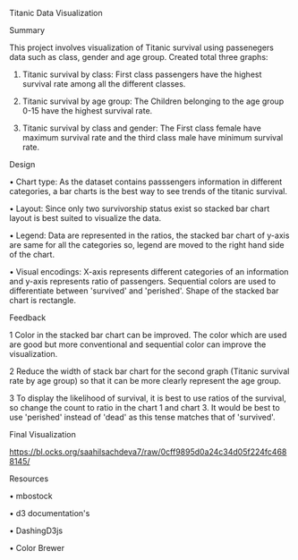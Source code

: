 Titanic Data Visualization

Summary

This project involves visualization of Titanic survival using passenegers data such as class, gender and age group. Created total three graphs:

1.	Titanic survival by class: First class passengers have the highest survival rate among all the different classes.

2.	Titanic survival by age group: The Children belonging to the age group 0-15 have the highest survival rate.

3.	Titanic survival by class and gender: The First class female have maximum survival rate and the third class male have minimum survival rate.


Design

•	Chart type: As the dataset contains passsengers information in different categories, a bar charts is the best way to see trends of the titanic survival.

•	Layout: Since only two survivorship status exist so stacked bar chart layout is best suited to visualize the data.

•	Legend: Data are represented in the ratios, the stacked bar chart of y-axis are same for all the categories so, legend are moved to the right hand side of the chart.

•	Visual encodings: X-axis represents different categories of an information and y-axis represents ratio of passengers. Sequential colors are used to differentiate between 'survived' and 'perished'. Shape of the stacked bar chart is rectangle.

Feedback

1 Color in the stacked bar chart can be improved. The color which are used are good but more conventional and sequential color can improve the visualization.

2 Reduce the width of stack bar chart for the second graph (Titanic survival rate by age group) so that it can be more clearly represent the age group.

3 To display the likelihood of survival, it is best to use ratios of the survival, so change the count to ratio in the chart 1 and chart 3. It would be best to use 'perished' instead of 'dead' as this tense matches that of 'survived'.

Final Visualization

https://bl.ocks.org/saahilsachdeva7/raw/0cff9895d0a24c34d05f224fc4688145/

Resources

•	mbostock

•	d3 documentation's

•	DashingD3js

•	Color Brewer

